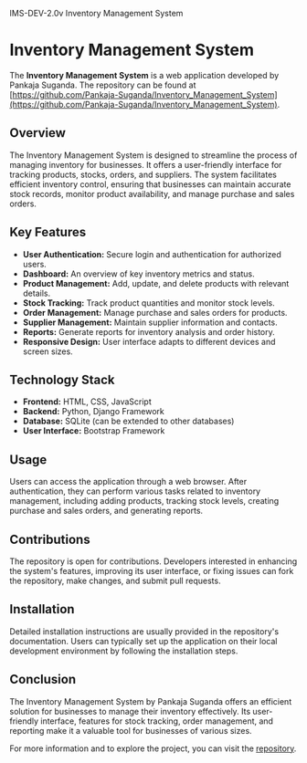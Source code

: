 IMS-DEV-2.0v
Inventory Management System
# Inventory Management System

The **Inventory Management System** is a web application developed by Pankaja Suganda. The repository can be found at [https://github.com/Pankaja-Suganda/Inventory_Management_System](https://github.com/Pankaja-Suganda/Inventory_Management_System).

## Overview

The Inventory Management System is designed to streamline the process of managing inventory for businesses. It offers a user-friendly interface for tracking products, stocks, orders, and suppliers. The system facilitates efficient inventory control, ensuring that businesses can maintain accurate stock records, monitor product availability, and manage purchase and sales orders.

## Key Features

- **User Authentication:** Secure login and authentication for authorized users.
- **Dashboard:** An overview of key inventory metrics and status.
- **Product Management:** Add, update, and delete products with relevant details.
- **Stock Tracking:** Track product quantities and monitor stock levels.
- **Order Management:** Manage purchase and sales orders for products.
- **Supplier Management:** Maintain supplier information and contacts.
- **Reports:** Generate reports for inventory analysis and order history.
- **Responsive Design:** User interface adapts to different devices and screen sizes.

## Technology Stack

- **Frontend:** HTML, CSS, JavaScript
- **Backend:** Python, Django Framework
- **Database:** SQLite (can be extended to other databases)
- **User Interface:** Bootstrap Framework

## Usage

Users can access the application through a web browser. After authentication, they can perform various tasks related to inventory management, including adding products, tracking stock levels, creating purchase and sales orders, and generating reports.

## Contributions

The repository is open for contributions. Developers interested in enhancing the system's features, improving its user interface, or fixing issues can fork the repository, make changes, and submit pull requests.

## Installation

Detailed installation instructions are usually provided in the repository's documentation. Users can typically set up the application on their local development environment by following the installation steps.

## Conclusion

The Inventory Management System by Pankaja Suganda offers an efficient solution for businesses to manage their inventory effectively. Its user-friendly interface, features for stock tracking, order management, and reporting make it a valuable tool for businesses of various sizes.

For more information and to explore the project, you can visit the [repository](https://github.com/Pankaja-Suganda/Inventory_Management_System).